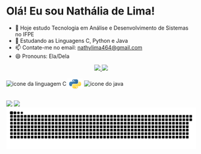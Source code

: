 # Olá! Eu sou Nathália de Lima!


- 🔭 Hoje estudo Tecnologia em Análise e Desenvolvimento de Sistemas no IFPE
- 🌱 Estudando as Linguagens C, Python e Java
- 📫 Contate-me no email: nathylima464@gmail.com
- 😄 Pronouns: Ela/Dela
  
<div align="center">
  <a href="https://github.com/nathalialimaa">
    <img height="180em" src="https://github-readme-stats.vercel.app/api?username=nathalialimaa&show_icons=true&theme=dracula&include_all_commits=true&count_private=true"/>
    <img height="180em" src="https://github-readme-stats.vercel.app/api/top-langs/?username=nathalialimaa&layout=compact&langs_count=7&theme=dracula"/>
  </a>
</div>

<div style="display: inline_block"><br>
  <img align="center" alt="icone da linguagem C" height="30" width="40" src="https://img.icons8.com/?size=512&id=shQTXiDQiQVR&format=png">
  <img align="center" alt="icone do python" height="30" width="40" src="https://raw.githubusercontent.com/devicons/devicon/master/icons/python/python-original.svg">
  <img align="center" alt="icone do java" height="30" width="40" src="https://cdn.jsdelivr.net/gh/devicons/devicon@latest/icons/java/java-original-wordmark.svg">
</div>

## 

<div>
  <a href="https://instagram.com/nathylimaa14" target="_blank"><img src="https://img.shields.io/badge/-Instagram-%23E4405F?style=for-the-badge&logo=instagram&logoColor=white" target="_blank"></a>
  <a href="#" target="_blank"><img src="https://img.shields.io/badge/-LinkedIn-%230077B5?style=for-the-badge&logo=linkedin&logoColor=white" target="_blank"></a>
</div>

<picture>
  <source media="(prefers-color-scheme: dark)" srcset="https://raw.githubusercontent.com/nathalialimaa/nathalialimaa/output/github-contribution-grid-snake-dark.svg">
  <source media="(prefers-color-scheme: light)" srcset="https://raw.githubusercontent.com/nathalialimaa/nathalialimaa/output/github-contribution-grid-snake.svg">
  <img alt="github contribution grid snake animation" src="https://raw.githubusercontent.com/nathalialimaa/nathalialimaa/output/github-contribution-grid-snake.svg">
</picture>
